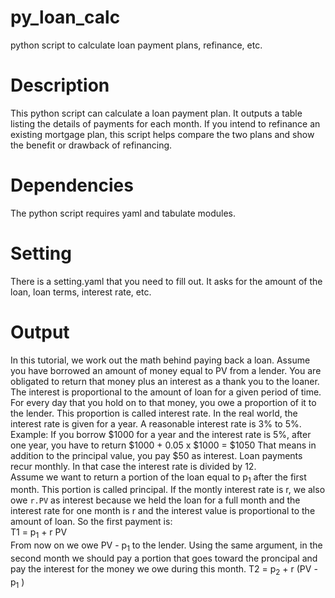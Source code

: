 # py_loan_calc
python script to calculate loan payment plans, refinance, etc.
# Description
This python script can calculate a loan payment plan. It outputs a table listing the details of payments for each month. If you intend to refinance an existing mortgage plan, this script helps compare the two plans and show the benefit or drawback of refinancing.
# Dependencies
The python script requires yaml and tabulate modules.
# Setting
There is a setting.yaml that you need to fill out. It asks for the amount of the loan, loan terms, interest rate, etc.
 # Output
In this tutorial, we work out the math behind paying back a loan. Assume you have borrowed an amount of money equal to PV from a lender. You are obligated to return that money plus an interest as a thank you to the loaner. The interest is proportional to the amount of loan for a given period of time. For every day that you hold on to that money, you owe a proportion of it to the lender. This proportion is called interest rate. In the real world, the interest rate is given for a year. A reasonable interest rate is 3% to 5%.  
Example: If you borrow $1000 for a year and the interest rate is 5%, after one year, you have to return
$1000 + 0.05 x $1000 = $1050
That means in addition to the principal value, you pay $50 as interest.
Loan payments recur monthly. In that case the interest rate is divided by 12.   
Assume we want to return a portion of the loan equal to p<sub>1</sub> after the first month. This portion is called principal. If the montly interest rate is r, we also owe `r.PV` as interest because we held the loan for a full month and the interest rate for one month is r and the interest value is proportional to the amount of loan. So the first payment is:  
T1 = p<sub>1</sub> + r PV  
From now on we owe PV - p<sub>1</sub> to the lender. Using the same argument, in the second month we should pay a portion that goes toward the proncipal and pay the interest for the money we owe during this month.
T2 = p<sub>2</sub> + r (PV - p<sub>1</sub> )
